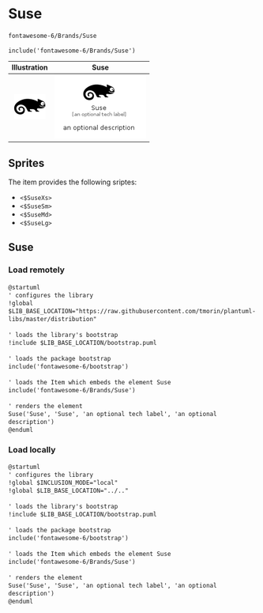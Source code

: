 # Suse


```text
fontawesome-6/Brands/Suse
```

```text
include('fontawesome-6/Brands/Suse')
```



| Illustration | Suse |
| :---: | :---: |
| ![illustration for Illustration](../../fontawesome-6/Brands/Suse.png) | ![illustration for Suse](../../fontawesome-6/Brands/Suse.Local.png) |



## Sprites
The item provides the following sriptes:

- `<$SuseXs>`
- `<$SuseSm>`
- `<$SuseMd>`
- `<$SuseLg>`





## Suse

### Load remotely
```plantuml
@startuml
' configures the library
!global $LIB_BASE_LOCATION="https://raw.githubusercontent.com/tmorin/plantuml-libs/master/distribution"

' loads the library's bootstrap
!include $LIB_BASE_LOCATION/bootstrap.puml

' loads the package bootstrap
include('fontawesome-6/bootstrap')

' loads the Item which embeds the element Suse
include('fontawesome-6/Brands/Suse')

' renders the element
Suse('Suse', 'Suse', 'an optional tech label', 'an optional description')
@enduml
```

### Load locally
```plantuml
@startuml
' configures the library
!global $INCLUSION_MODE="local"
!global $LIB_BASE_LOCATION="../.."

' loads the library's bootstrap
!include $LIB_BASE_LOCATION/bootstrap.puml

' loads the package bootstrap
include('fontawesome-6/bootstrap')

' loads the Item which embeds the element Suse
include('fontawesome-6/Brands/Suse')

' renders the element
Suse('Suse', 'Suse', 'an optional tech label', 'an optional description')
@enduml
```

